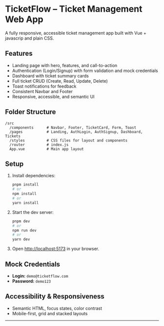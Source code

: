 # TicketFlow – Ticket Management Web App

A fully responsive, accessible ticket management app built with Vue + javascrip and plain CSS.

## Features

- Landing page with hero, features, and call-to-action
- Authentication (Login/Signup) with form validation and mock credentials
- Dashboard with ticket summary cards
- Full ticket CRUD (Create, Read, Update, Delete)
- Toast notifications for feedback
- Consistent Navbar and Footer
- Responsive, accessible, and semantic UI

## Folder Structure

```
/src
  /components      # Navbar, Footer, TicketCard, Form, Toast
  /pages           # Landing, AuthLogin, AuthSignup, Dashboard, Tickets
  /styles          # CSS files for layout and components
  /router          # index.js
  App.vue          # Main app layout
```

## Setup

1. Install dependencies:
   ```bash
   pnpm install
   # or
   npm install
   # or
   yarn install
   ```
2. Start the dev server:
   ```bash
   pnpm dev
   # or
   npm run dev
   # or
   yarn dev
   ```
3. Open [http://localhost:5173](http://localhost:5173) in your browser.

## Mock Credentials

- **Login:** `demo@ticketflow.com`
- **Password:** `demo123`

## Accessibility & Responsiveness

- Semantic HTML, focus states, color contrast
- Mobile-first, grid and stacked layouts

---
